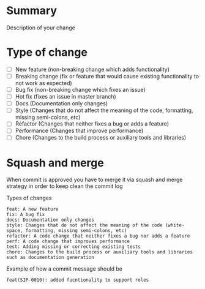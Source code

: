 # Summary
Description of your change

# Type of change

- [ ] New feature (non-breaking change which adds functionality)
- [ ] Breaking change (fix or feature that would cause existing functionality to not work as expected)
- [ ] Bug fix (non-breaking change which fixes an issue)
- [ ] Hot fix (fixes an issue in master branch)
- [ ] Docs (Documentation only changes)
- [ ] Style (Changes that do not affect the meaning of the code, formatting, missing semi-colons, etc)
- [ ] Refactor (Changes that neither fixes a bug or adds a feature)
- [ ] Performance (Changes that improve performance)
- [ ] Chore (Changes to the build process or auxiliary tools and libraries)

# Squash and merge
When commit is approved you have to merge it via squash and merge strategy in order to keep clean the commit log

Types of changes

```
feat: A new feature
fix: A bug fix
docs: Documentation only changes
style: Changes that do not affect the meaning of the code (white-space, formatting, missing semi-colons, etc)
refactor: A code change that neither fixes a bug nor adds a feature
perf: A code change that improves performance
test: Adding missing or correcting existing tests
chore: Changes to the build process or auxiliary tools and libraries such as documentation generation
```

Example of how a commit message should be
```
feat(SIP-0010): added fucntionality to support roles
